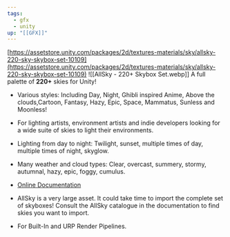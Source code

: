 ```yaml
---
tags:
  - gfx
  - unity
up: "[[GFX]]"
---
```

[https://assetstore.unity.com/packages/2d/textures-materials/sky/allsky-220-sky-skybox-set-10109](https://assetstore.unity.com/packages/2d/textures-materials/sky/allsky-220-sky-skybox-set-10109)
![[AllSky - 220+ Skybox Set.webp]]
A full palette of **220+** skies for Unity!

- Various styles: Including Day, Night, Ghibli inspired Anime, Above the clouds,Cartoon, Fantasy, Hazy, Epic, Space, Mammatus, Sunless and Moonless!

- For lighting artists, environment artists and indie developers looking for a wide suite of skies to light their environments.

- Lighting from day to night: Twilight, sunset, multiple times of day, multiple times of night, skyglow.

- Many weather and cloud types: Clear, overcast, summery, stormy, autumnal, hazy, epic, foggy, cumulus.

- [Online Documentation](https://docs.google.com/document/d/1MMtkBSLw4FEoTNnUvK11DCQhRifIKsn09xmuNDkAaok/)

- AllSky is a very large asset. It could take time to import the complete set of skyboxes!
Consult the AllSky catalogue in the documentation to find skies you want to import.

- For Built-In and URP Render Pipelines.